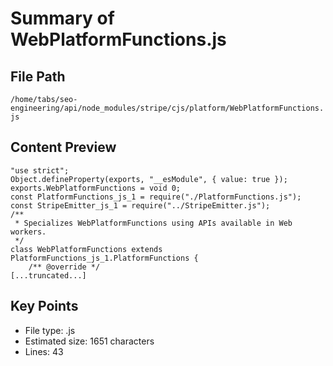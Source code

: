 # Summary of WebPlatformFunctions.js
  
## File Path
`/home/tabs/seo-engineering/api/node_modules/stripe/cjs/platform/WebPlatformFunctions.js`

## Content Preview
```
"use strict";
Object.defineProperty(exports, "__esModule", { value: true });
exports.WebPlatformFunctions = void 0;
const PlatformFunctions_js_1 = require("./PlatformFunctions.js");
const StripeEmitter_js_1 = require("../StripeEmitter.js");
/**
 * Specializes WebPlatformFunctions using APIs available in Web workers.
 */
class WebPlatformFunctions extends PlatformFunctions_js_1.PlatformFunctions {
    /** @override */
[...truncated...]
```

## Key Points
- File type: .js
- Estimated size: 1651 characters
- Lines: 43
